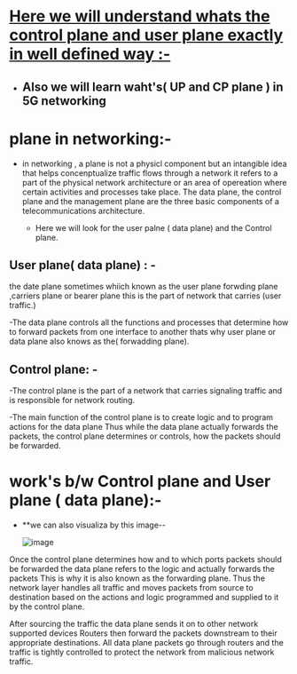 # [Here we will understand whats the control plane and user plane exactly in well defined way :-]()
   - ## Also we will  learn waht's( UP and CP plane ) in 5G networking 

# plane in networking:- 
 - in networking , a plane is not a physicl component but an intangible idea that helps concenptualize traffic flows through a network  it refers to a part of the physical network architecture or an area of opereation where certain activities and processes take place. The data plane, the control plane and the management plane are the three basic components of a telecommunications architecture.

    - Here we will look  for the user palne ( data plane) and the Control plane.


## User plane( data plane) : - 
  the  date plane sometimes whiich  known as the user plane forwding plane ,carriers plane or bearer plane this is the part of network that carries 
  (user traffic.)

  
  -The data plane controls all the functions and processes that determine how to 
   forward packets from one interface to another thats why user plane or data plane also knows as the( forwadding plane).
    



## Control  plane: - 
  -The control plane is the part of a network that carries signaling traffic and is responsible for network routing. 

 
   -The main function of the control plane is to create logic and to program actions 
    for the data plane Thus while the data plane actually forwards the packets, the 
    control plane determines or controls, how the packets should be forwarded.





# work's b/w Control plane and User plane ( data plane):-
   - **we can  also visualiza by this image--

     
     ![image](https://github.com/Rjesh2006/CP-UP.breif/assets/143868643/55f8848f-4f13-4a9e-9ba6-b90dc268a3d3)

     
Once the control plane determines how and to which ports packets should be forwarded the data 
plane refers to the logic and actually forwards the 
packets This is why it is also known as the forwarding plane. Thus the network layer handles all traffic and moves packets from source to destination based on the actions and logic programmed and supplied to it by the control plane.

After sourcing the traffic the data plane sends it on to other network supported devices Routers 
then forward the packets downstream to their 
appropriate destinations. All data plane packets go through routers and the traffic is tightly controlled to protect the network from malicious network 
traffic.
